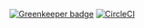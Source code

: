 

[![Greenkeeper badge](https://badges.greenkeeper.io/freddyfallon/cinema-service.svg)](https://greenkeeper.io/)
[![CircleCI](https://circleci.com/gh/freddyfallon/cinema-service/tree/master.svg?style=svg)](https://circleci.com/gh/freddyfallon/cinema-service/tree/master)